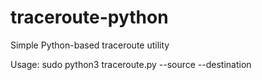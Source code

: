 # traceroute-python
Simple Python-based traceroute utility

Usage: sudo python3 traceroute.py --source <source IP> --destination <destination name or IP>
